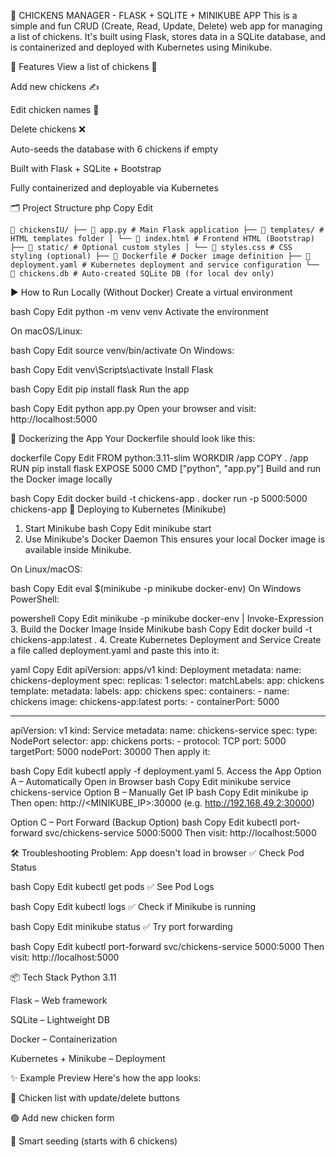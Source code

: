 🐔 CHICKENS MANAGER - FLASK + SQLITE + MINIKUBE APP
This is a simple and fun CRUD (Create, Read, Update, Delete) web app for managing a list of chickens. It's built using Flask, stores data in a SQLite database, and is containerized and deployed with Kubernetes using Minikube.

🌟 Features
View a list of chickens 🐔

Add new chickens ✍️

Edit chicken names 📝

Delete chickens ❌

Auto-seeds the database with 6 chickens if empty

Built with Flask + SQLite + Bootstrap

Fully containerized and deployable via Kubernetes

🗂️ Project Structure
php
Copy
Edit
<pre lang="text"><code>📁 chickensIU/ ├── 📄 app.py # Main Flask application ├── 📁 templates/ # HTML templates folder │ └── 📄 index.html # Frontend HTML (Bootstrap) ├── 📁 static/ # Optional custom styles │ └── 📄 styles.css # CSS styling (optional) ├── 📄 Dockerfile # Docker image definition ├── 📄 deployment.yaml # Kubernetes deployment and service configuration └── 📄 chickens.db # Auto-created SQLite DB (for local dev only) </code></pre>
▶️ How to Run Locally (Without Docker)
Create a virtual environment

bash
Copy
Edit
python -m venv venv
Activate the environment

On macOS/Linux:

bash
Copy
Edit
source venv/bin/activate
On Windows:

bash
Copy
Edit
venv\Scripts\activate
Install Flask

bash
Copy
Edit
pip install flask
Run the app

bash
Copy
Edit
python app.py
Open your browser and visit: http://localhost:5000

🐳 Dockerizing the App
Your Dockerfile should look like this:

dockerfile
Copy
Edit
FROM python:3.11-slim
WORKDIR /app
COPY . /app
RUN pip install flask
EXPOSE 5000
CMD ["python", "app.py"]
Build and run the Docker image locally

bash
Copy
Edit
docker build -t chickens-app .
docker run -p 5000:5000 chickens-app
🚀 Deploying to Kubernetes (Minikube)
1. Start Minikube
bash
Copy
Edit
minikube start
2. Use Minikube's Docker Daemon
This ensures your local Docker image is available inside Minikube.

On Linux/macOS:

bash
Copy
Edit
eval $(minikube -p minikube docker-env)
On Windows PowerShell:

powershell
Copy
Edit
minikube -p minikube docker-env | Invoke-Expression
3. Build the Docker Image Inside Minikube
bash
Copy
Edit
docker build -t chickens-app:latest .
4. Create Kubernetes Deployment and Service
Create a file called deployment.yaml and paste this into it:

yaml
Copy
Edit
apiVersion: apps/v1
kind: Deployment
metadata:
  name: chickens-deployment
spec:
  replicas: 1
  selector:
    matchLabels:
      app: chickens
  template:
    metadata:
      labels:
        app: chickens
    spec:
      containers:
        - name: chickens
          image: chickens-app:latest
          ports:
            - containerPort: 5000

---
apiVersion: v1
kind: Service
metadata:
  name: chickens-service
spec:
  type: NodePort
  selector:
    app: chickens
  ports:
    - protocol: TCP
      port: 5000
      targetPort: 5000
      nodePort: 30000
Then apply it:

bash
Copy
Edit
kubectl apply -f deployment.yaml
5. Access the App
Option A – Automatically Open in Browser
bash
Copy
Edit
minikube service chickens-service
Option B – Manually Get IP
bash
Copy
Edit
minikube ip
Then open:
http://<MINIKUBE_IP>:30000
(e.g. http://192.168.49.2:30000)

Option C – Port Forward (Backup Option)
bash
Copy
Edit
kubectl port-forward svc/chickens-service 5000:5000
Then visit: http://localhost:5000

🛠️ Troubleshooting
Problem: App doesn't load in browser
✅ Check Pod Status

bash
Copy
Edit
kubectl get pods
✅ See Pod Logs

bash
Copy
Edit
kubectl logs <pod-name>
✅ Check if Minikube is running

bash
Copy
Edit
minikube status
✅ Try port forwarding

bash
Copy
Edit
kubectl port-forward svc/chickens-service 5000:5000
Then visit: http://localhost:5000

📦 Tech Stack
Python 3.11

Flask – Web framework

SQLite – Lightweight DB

Docker – Containerization

Kubernetes + Minikube – Deployment

✨ Example Preview
Here's how the app looks:

🐔 Chicken list with update/delete buttons

🟢 Add new chicken form

🧠 Smart seeding (starts with 6 chickens)


